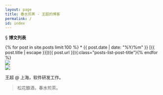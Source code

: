 ```yaml
---
layout: page
title: 春水煎茶 - 王超的博客
permalink: /
id: index
---
```



<span class="heading-anchor">§</span>
**博文列表**

 <div class="posts-list" markdown="1">
{% for post in site.posts limit:100 %}
* <span class="post-date-container"><span class="posts-list-post-date">{{ post.date | date: "%Y/%m" }}</span></span>
  [{{ post.title | escape }}]({{ post.url }}){:class="posts-list-post-title"}{% endfor %}

<div class="clear"></div>
</div>


<div class="pendant-large">
  <img class="pendant-img-large" src="{{ '/assets/images/pendant-large.png' | relative_url }}">
</div>


<div class="about" markdown="1">

<div class="about-left">
  <img src="{{ '/assets/images/i.png' | relative_url }}" class="avatar" />

  <div class="nav nav-icons" markdown="0">
     <a class="icon-wrapper" href="https://github.com/{{ site.github_username }}" target="_blank" title="Github">
       <span class="icon-github1"></span>
     </a>
     <a class="icon-wrapper" href="mailto:{{ site.email }}"  title="邮件联系">
       <span class="icon-mail"></span>
     </a>
     <a class="icon-wrapper" href="{{ site.feedburner_url }}" title="RSS 订阅">
       <span class="icon-rss1"></span>
     </a>
  </div>
</div>

<div class="about-right" markdown="1">

王超 @ 上海，软件研发工作。

> 松花酿酒，春水煎茶。

</div>

<div class="clear"></div>

</div>

